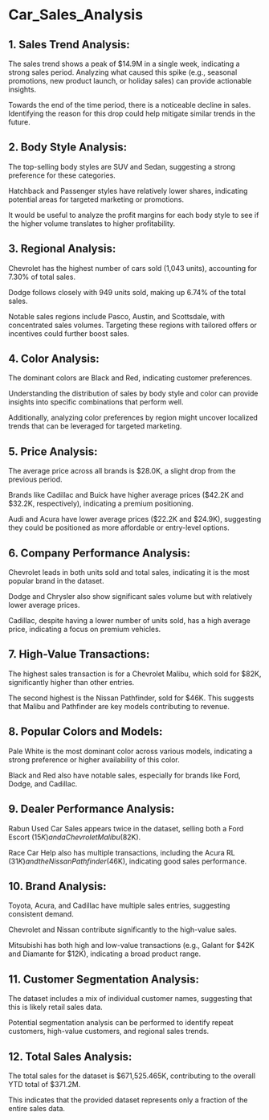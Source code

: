 # Car_Sales_Analysis

## 1. Sales Trend Analysis:
The sales trend shows a peak of $14.9M in a single week, indicating a strong sales period. Analyzing what caused this spike (e.g., seasonal promotions, new product launch, or holiday sales) can provide actionable insights.

Towards the end of the time period, there is a noticeable decline in sales. Identifying the reason for this drop could help mitigate similar trends in the future.

## 2. Body Style Analysis:
The top-selling body styles are SUV and Sedan, suggesting a strong preference for these categories.

Hatchback and Passenger styles have relatively lower shares, indicating potential areas for targeted marketing or promotions.

It would be useful to analyze the profit margins for each body style to see if the higher volume translates to higher profitability.

## 3. Regional Analysis:
Chevrolet has the highest number of cars sold (1,043 units), accounting for 7.30% of total sales.

Dodge follows closely with 949 units sold, making up 6.74% of the total sales.

Notable sales regions include Pasco, Austin, and Scottsdale, with concentrated sales volumes. Targeting these regions with tailored offers or incentives could further boost sales.

## 4. Color Analysis:
The dominant colors are Black and Red, indicating customer preferences.

Understanding the distribution of sales by body style and color can provide insights into specific combinations that perform well.

Additionally, analyzing color preferences by region might uncover localized trends that can be leveraged for targeted marketing.

## 5. Price Analysis:
The average price across all brands is $28.0K, a slight drop from the previous period.

Brands like Cadillac and Buick have higher average prices ($42.2K and $32.2K, respectively), indicating a premium positioning.

Audi and Acura have lower average prices ($22.2K and $24.9K), suggesting they could be positioned as more affordable or entry-level options.

## 6. Company Performance Analysis:
Chevrolet leads in both units sold and total sales, indicating it is the most popular brand in the dataset.

Dodge and Chrysler also show significant sales volume but with relatively lower average prices.

Cadillac, despite having a lower number of units sold, has a high average price, indicating a focus on premium vehicles.

## 7. High-Value Transactions:
The highest sales transaction is for a Chevrolet Malibu, which sold for $82K, significantly higher than other entries.

The second highest is the Nissan Pathfinder, sold for $46K. This suggests that Malibu and Pathfinder are key models contributing to revenue.

## 8. Popular Colors and Models:
Pale White is the most dominant color across various models, indicating a strong preference or higher availability of this color.

Black and Red also have notable sales, especially for brands like Ford, Dodge, and Cadillac.

## 9. Dealer Performance Analysis:
Rabun Used Car Sales appears twice in the dataset, selling both a Ford Escort ($15K) and a Chevrolet Malibu ($82K).

Race Car Help also has multiple transactions, including the Acura RL ($31K) and the Nissan Pathfinder ($46K), indicating good sales performance.

## 10. Brand Analysis:
Toyota, Acura, and Cadillac have multiple sales entries, suggesting consistent demand.

Chevrolet and Nissan contribute significantly to the high-value sales.

Mitsubishi has both high and low-value transactions (e.g., Galant for $42K and Diamante for $12K), indicating a broad product range.

## 11. Customer Segmentation Analysis:
The dataset includes a mix of individual customer names, suggesting that this is likely retail sales data.

Potential segmentation analysis can be performed to identify repeat customers, high-value customers, and regional sales trends.

## 12. Total Sales Analysis:
The total sales for the dataset is $671,525.465K, contributing to the overall YTD total of $371.2M.

This indicates that the provided dataset represents only a fraction of the entire sales data.
